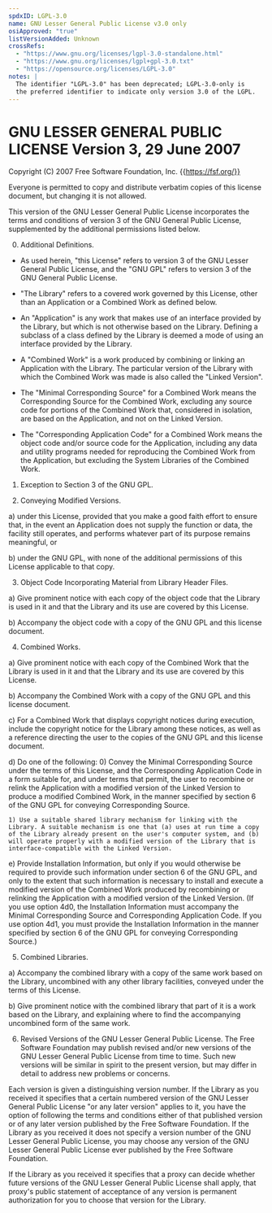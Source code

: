 ```yaml
---
spdxID: LGPL-3.0
name: GNU Lesser General Public License v3.0 only
osiApproved: "true"
listVersionAdded: Unknown
crossRefs: 
  - "https://www.gnu.org/licenses/lgpl-3.0-standalone.html"
  - "https://www.gnu.org/licenses/lgpl+gpl-3.0.txt"
  - "https://opensource.org/licenses/LGPL-3.0"
notes: |
  The identifier "LGPL-3.0" has been deprecated; LGPL-3.0-only is
  the preferred identifier to indicate only version 3.0 of the LGPL.
---
```


# GNU LESSER GENERAL PUBLIC LICENSE Version 3, 29 June 2007

Copyright (C) 2007 Free Software Foundation, Inc. {{https://fsf.org/}}

Everyone is permitted to copy and distribute verbatim copies of this license document, but changing it is not allowed.

This version of the GNU Lesser General Public License incorporates the terms and conditions of version 3 of the GNU General Public License, supplemented by the additional permissions listed below.

0. Additional Definitions.
  -
    As used herein, "this License" refers to version 3 of the GNU Lesser General Public License, and the "GNU GPL" refers to version 3 of the GNU General Public License.

  -
    "The Library" refers to a covered work governed by this License, other than an Application or a Combined Work as defined below.

  -
    An "Application" is any work that makes use of an interface provided by the Library, but which is not otherwise based on the Library. Defining a subclass of a class defined by the Library is deemed a mode of using an interface provided by the Library.

  -
    A "Combined Work" is a work produced by combining or linking an Application with the Library. The particular version of the Library with which the Combined Work was made is also called the "Linked Version".

  -
    The "Minimal Corresponding Source" for a Combined Work means the Corresponding Source for the Combined Work, excluding any source code for portions of the Combined Work that, considered in isolation, are based on the Application, and not on the Linked Version.

  -
    The "Corresponding Application Code" for a Combined Work means the object code and/or source code for the Application, including any data and utility programs needed for reproducing the Combined Work from the Application, but excluding the System Libraries of the Combined Work.

1. Exception to Section 3 of the GNU GPL.

2. Conveying Modified Versions.
  
  a) under this License, provided that you make a good faith effort to ensure that, in the event an Application does not supply the function or data, the facility still operates, and performs whatever part of its purpose remains meaningful, or

  b) under the GNU GPL, with none of the additional permissions of this License applicable to that copy.

3. Object Code Incorporating Material from Library Header Files.
  
  a) Give prominent notice with each copy of the object code that the Library is used in it and that the Library and its use are covered by this License.

  b) Accompany the object code with a copy of the GNU GPL and this license document.

4. Combined Works.
  
  a) Give prominent notice with each copy of the Combined Work that the Library is used in it and that the Library and its use are covered by this License.

  b) Accompany the Combined Work with a copy of the GNU GPL and this license document.

  c) For a Combined Work that displays copyright notices during execution, include the copyright notice for the Library among these notices, as well as a reference directing the user to the copies of the GNU GPL and this license document.

  d) Do one of the following:
    0) Convey the Minimal Corresponding Source under the terms of this License, and the Corresponding Application Code in a form suitable for, and under terms that permit, the user to recombine or relink the Application with a modified version of the Linked Version to produce a modified Combined Work, in the manner specified by section 6 of the GNU GPL for conveying Corresponding Source.

    1) Use a suitable shared library mechanism for linking with the Library. A suitable mechanism is one that (a) uses at run time a copy of the Library already present on the user's computer system, and (b) will operate properly with a modified version of the Library that is interface-compatible with the Linked Version.

  e) Provide Installation Information, but only if you would otherwise be required to provide such information under section 6 of the GNU GPL, and only to the extent that such information is necessary to install and execute a modified version of the Combined Work produced by recombining or relinking the Application with a modified version of the Linked Version. (If you use option 4d0, the Installation Information must accompany the Minimal Corresponding Source and Corresponding Application Code. If you use option 4d1, you must provide the Installation Information in the manner specified by section 6 of the GNU GPL for conveying Corresponding Source.)

5. Combined Libraries.
  
  a) Accompany the combined library with a copy of the same work based on the Library, uncombined with any other library facilities, conveyed under the terms of this License.

  b) Give prominent notice with the combined library that part of it is a work based on the Library, and explaining where to find the accompanying uncombined form of the same work.

6. Revised Versions of the GNU Lesser General Public License.
  The Free Software Foundation may publish revised and/or new versions of the GNU Lesser General Public License from time to time. Such new versions will be similar in spirit to the present version, but may differ in detail to address new problems or concerns.

  Each version is given a distinguishing version number. If the Library as you received it specifies that a certain numbered version of the GNU Lesser General Public License "or any later version" applies to it, you have the option of following the terms and conditions either of that published version or of any later version published by the Free Software Foundation. If the Library as you received it does not specify a version number of the GNU Lesser General Public License, you may choose any version of the GNU Lesser General Public License ever published by the Free Software Foundation.

  If the Library as you received it specifies that a proxy can decide whether future versions of the GNU Lesser General Public License shall apply, that proxy's public statement of acceptance of any version is permanent authorization for you to choose that version for the Library.
